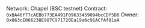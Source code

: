 Network: Chapel (BSC testnet)
Contract: `0xBA46f77cAEBb773EA491F09633459094bcCDf5D8`
Owner: `0x063cE066238E987C971720Ea19a6c91ACfAf81aA`
